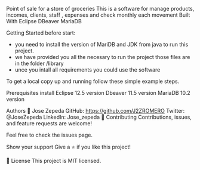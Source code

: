 Point of sale for a store of groceries
This is a software for manage products, incomes, clients, staff , expenses and check monthly each movement
Built With
Eclipse 
DBeaver
MariaDB

Getting Started
before start:
- you need to install the version of MariDB and JDK from java to run this project.
- we have provided you all the necesary to run the project those files are in the folder /library 
- unce you intall all requirements you could use the software

To get a local copy up and running follow these simple example steps.

Prerequisites
install Eclipse 12.5 version
Dbeaver 11.5 version
MariaDB 10.2 version 

Authors
👤 Jose Zepeda 
GitHub: https://github.com/J2ZROMERO
Twitter: @JoseZepeda
LinkedIn: Jose_zepeda
🤝 Contributing
Contributions, issues, and feature requests are welcome!

Feel free to check the issues page.

Show your support
Give a ⭐️ if you like this project!


📝 License
This project is MIT licensed.